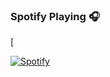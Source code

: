 ### Spotify Playing 🎧

[![<img src="https://novatorem-timootmm.vercel.app/api/spotify-playing" alt="Spotify play" width="350" />](https://open.spotify.com/user/315nzt4csmzhvrfggqxbpd7c76qy)

[![Spotify](https://novatorem-timootmm.vercel.app/api/spotify-playing)](https://open.spotify.com/user/315nzt4csmzhvrfggqxbpd7c76qy)
